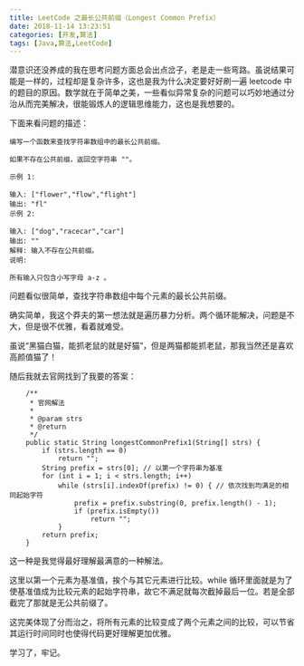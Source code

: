 ```yaml
---
title: LeetCode 之最长公共前缀（Longest Common Prefix）
date: 2018-11-14 13:23:51
categories: [开发,算法]
tags: [Java,算法,LeetCode]
---
```


潜意识还没养成的我在思考问题方面总会出点岔子，老是走一些弯路。虽说结果可能是一样的，过程却是复杂许多，这也是我为什么决定要好好刷一遍 leetcode 中的题目的原因。数学就在于简单之美，一些看似异常复杂的问题可以巧妙地通过分治从而完美解决，很能锻炼人的逻辑思维能力，这也是我想要的。

下面来看问题的描述：
```
编写一个函数来查找字符串数组中的最长公共前缀。

如果不存在公共前缀，返回空字符串 ""。

示例 1:

输入: ["flower","flow","flight"]
输出: "fl"
示例 2:

输入: ["dog","racecar","car"]
输出: ""
解释: 输入不存在公共前缀。
说明:

所有输入只包含小写字母 a-z 。
```

问题看似很简单，查找字符串数组中每个元素的最长公共前缀。

确实简单，我这个莽夫的第一想法就是遍历暴力分析。两个循环能解决，问题是不大，但是很不优雅，看着就难受。

虽说“黑猫白猫，能抓老鼠的就是好猫”，但是两猫都能抓老鼠，那我当然还是喜欢高颜值猫了！

随后我就去官网找到了我要的答案：
```
    /**
     * 官网解法
     * 
     * @param strs
     * @return
     */
    public static String longestCommonPrefix1(String[] strs) {
        if (strs.length == 0)
            return "";
        String prefix = strs[0]; // 以第一个字符串为基准
        for (int i = 1; i < strs.length; i++)
            while (strs[i].indexOf(prefix) != 0) { // 依次找到均满足的相同起始字符
                prefix = prefix.substring(0, prefix.length() - 1);
                if (prefix.isEmpty())
                    return "";
            }
        return prefix;
    }
```

这一种是我觉得最好理解最满意的一种解法。

这里以第一个元素为基准值，挨个与其它元素进行比较。while 循环里面就是为了使基准值成为比较元素的起始字符串，故它不满足就每次截掉最后一位。若是全部截完了那就是无公共前缀了。

这完美体现了分而治之，将所有元素的比较变成了两个元素之间的比较，可以节省其运行时间同时也使得代码更好理解更加优雅。

学习了，牢记。